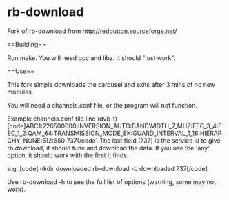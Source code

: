 rb-download
===========

Fork of rb-download from http://redbutton.sourceforge.net/


==Building==

Run make. You will need gcc and libz. It should "just work".

==Use==

This fork simple downloads the carousel and exits after 3 mins of no new modules.

You will need a channels.conf file, or the program will not function.

Example channels.conf file line (dvb-t)
[code]ABC1:226500000:INVERSION_AUTO:BANDWIDTH_7_MHZ:FEC_3_4:FEC_1_2:QAM_64:TRANSMISSION_MODE_8K:GUARD_INTERVAL_1_16:HIERARCHY_NONE:512:650:737[/code]
The last field (737) is the service id to give rb download, it should tune and download the data. If you use the 'any' option, it should work with the first it finds.

e.g. [code]mkdir downloaded
rb-download -b downloaded 737[/code]

Use rb-download -h to see the full list of options (warning, some may not work).